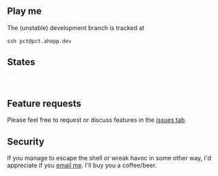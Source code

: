 ## Play me

The (unstable) development branch is tracked at

    ssh pct@pct.ahepp.dev

## States

![diagram showing game as state machine](dot/out/states.svg)
    
## Feature requests

Please feel free to request or discuss features in the [issues tab](issues).
    
## Security 

If you manage to escape the shell or wreak havoc in some other way, I'd appreciate if you [email me](mailto:git@ahepp.dev).
I'll buy you a coffee/beer.
